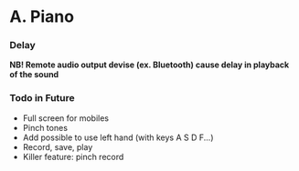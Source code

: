 
# A. Piano

### Delay

__NB! Remote audio output devise (ex. Bluetooth) cause delay in playback of the sound__

### Todo in Future

- Full screen for mobiles
- Pinch tones
- Add possible to use left hand (with keys A S D F...)
- Record, save, play
- Killer feature: pinch record